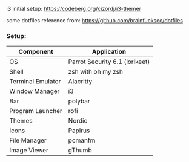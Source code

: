 i3 initial setup:
https://codeberg.org/cizordj/i3-themer

some dotfiles reference from:
https://github.com/brainfucksec/dotfiles

### Setup:

| Component           | Application                                              |
| ------------------- | -------------------------------------------------------- |
| OS                  | Parrot Security 6.1 (lorikeet)                           |
| Shell               | zsh with oh my zsh                                       |
| Terminal Emulator   | Alacritty                                                |
| Window Manager      | i3                                                       |
| Bar                 | polybar                                                  |
| Program Launcher    | rofi                                                     |
| Themes              | Nordic                                                   |
| Icons               | Papirus                                                  |
| File Manager        | pcmanfm                                                  |
| Image Viewer        | gThumb                                                   |
